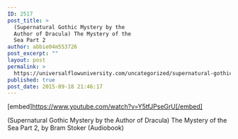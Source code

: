 ```yaml
---
ID: 2517
post_title: >
  (Supernatural Gothic Mystery by the
  Author of Dracula) The Mystery of the
  Sea Part 2
author: abbie04m553726
post_excerpt: ""
layout: post
permalink: >
  https://universalflowuniversity.com/uncategorized/supernatural-gothic-mystery-by-the-author-of-dracula-the-mystery-of-the-sea-part-2/
published: true
post_date: 2015-09-18 21:46:17
---
```

[embed]https://www.youtube.com/watch?v=Y5tfJPseGrU[/embed]<br>
<p>(Supernatural Gothic Mystery by the Author of Dracula) The Mystery of the Sea Part 2, by Bram Stoker (Audiobook)</p>